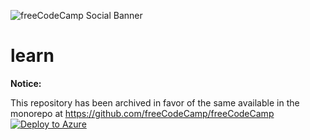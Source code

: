 ![freeCodeCamp Social Banner](https://s3.amazonaws.com/freecodecamp/wide-social-banner.png)

# learn

**Notice:**

This repository has been archived in favor of the same available in the monorepo at <https://github.com/freeCodeCamp/freeCodeCamp>
[![Deploy to Azure](http://azuredeploy.net/deploybutton.png)](https://azuredeploy.net/)


